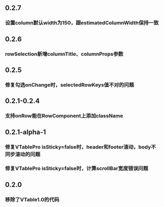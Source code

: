 ## 0.2.7
### 设置column默认width为150，跟estimatedColumnWidth保持一致

## 0.2.6
### rowSelection新增columnTitle、columnProps参数

## 0.2.5
### 修复勾选onChange时，selectedRowKeys值不对的问题

## 0.2.1-0.2.4
### 支持onRow能在RowComponent上添加className

## 0.2.1-alpha-1
### 修复VTablePro isSticky=false时，header和footer滚动，body不同步滚动的问题
### 修复VTablePro isSticky=false时，计算scrollBar宽度错误问题

## 0.2.0
### 移除了VTable1.0的代码

